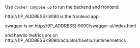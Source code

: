 Use `docker compose up` to run the backend and frontend.

http://{IP_ADDRESS}:8080  is the frontend app

swagger is on
http://{IP_ADDRESS}:9090/swagger-ui/index.html

and hawtio metrics are on
http://{IP_ADDRESS}:9090/actuator/hawtio/runtime/metrics
